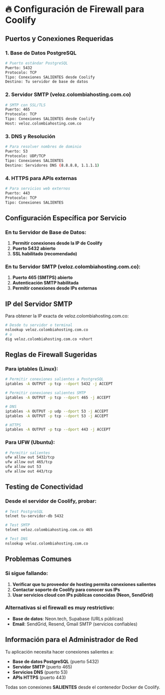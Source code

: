 # 🔥 Configuración de Firewall para Coolify

## Puertos y Conexiones Requeridas

### 1. Base de Datos PostgreSQL
```bash
# Puerto estándar PostgreSQL
Puerto: 5432
Protocolo: TCP
Tipo: Conexiones SALIENTES desde Coolify
Destino: Tu servidor de base de datos
```

### 2. Servidor SMTP (veloz.colombiahosting.com.co)
```bash
# SMTP con SSL/TLS
Puerto: 465
Protocolo: TCP
Tipo: Conexiones SALIENTES desde Coolify
Host: veloz.colombiahosting.com.co
```

### 3. DNS y Resolución
```bash
# Para resolver nombres de dominio
Puerto: 53
Protocolo: UDP/TCP
Tipo: Conexiones SALIENTES
Destino: Servidores DNS (8.8.8.8, 1.1.1.1)
```

### 4. HTTPS para APIs externas
```bash
# Para servicios web externos
Puerto: 443
Protocolo: TCP
Tipo: Conexiones SALIENTES
```

## Configuración Específica por Servicio

### En tu Servidor de Base de Datos:
1. **Permitir conexiones desde la IP de Coolify**
2. **Puerto 5432 abierto**
3. **SSL habilitado (recomendado)**

### En tu Servidor SMTP (veloz.colombiahosting.com.co):
1. **Puerto 465 (SMTPS) abierto**
2. **Autenticación SMTP habilitada**
3. **Permitir conexiones desde IPs externas**

## IP del Servidor SMTP
Para obtener la IP exacta de veloz.colombiahosting.com.co:

```bash
# Desde tu servidor o terminal
nslookup veloz.colombiahosting.com.co
# o
dig veloz.colombiahosting.com.co +short
```

## Reglas de Firewall Sugeridas

### Para iptables (Linux):
```bash
# Permitir conexiones salientes a PostgreSQL
iptables -A OUTPUT -p tcp --dport 5432 -j ACCEPT

# Permitir conexiones salientes SMTP
iptables -A OUTPUT -p tcp --dport 465 -j ACCEPT

# DNS
iptables -A OUTPUT -p udp --dport 53 -j ACCEPT
iptables -A OUTPUT -p tcp --dport 53 -j ACCEPT

# HTTPS
iptables -A OUTPUT -p tcp --dport 443 -j ACCEPT
```

### Para UFW (Ubuntu):
```bash
# Permitir salientes
ufw allow out 5432/tcp
ufw allow out 465/tcp
ufw allow out 53
ufw allow out 443/tcp
```

## Testing de Conectividad

### Desde el servidor de Coolify, probar:
```bash
# Test PostgreSQL
telnet tu-servidor-db 5432

# Test SMTP
telnet veloz.colombiahosting.com.co 465

# Test DNS
nslookup veloz.colombiahosting.com.co
```

## Problemas Comunes

### Si sigue fallando:
1. **Verificar que tu proveedor de hosting permita conexiones salientes**
2. **Contactar soporte de Coolify para conocer sus IPs**
3. **Usar servicios cloud con IPs públicas conocidas (Neon, SendGrid)**

### Alternativas si el firewall es muy restrictivo:
- **Base de datos**: Neon.tech, Supabase (URLs públicas)
- **Email**: SendGrid, Resend, Gmail SMTP (servicios confiables)

## Información para el Administrador de Red

Tu aplicación necesita hacer conexiones salientes a:
- **Base de datos PostgreSQL** (puerto 5432)
- **Servidor SMTP** (puerto 465)  
- **Servicios DNS** (puerto 53)
- **APIs HTTPS** (puerto 443)

Todas son conexiones **SALIENTES** desde el contenedor Docker de Coolify.